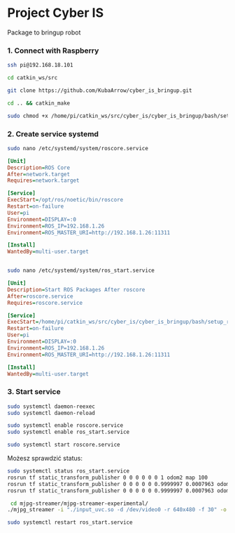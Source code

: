 # Project Cyber IS
Package to bringup robot


### 1. **Connect with Raspberry**

```bash
ssh pi@192.168.18.101
```

```bash
cd catkin_ws/src
```

```bash
git clone https://github.com/KubaArrow/cyber_is_bringup.git
```

```bash
cd .. && catkin_make
```

```bash
sudo chmod +x /home/pi/catkin_ws/src/cyber_is/cyber_is_bringup/bash/setup_robot.sh
```

### 2. **Create service systemd**


```bash
sudo nano /etc/systemd/system/roscore.service
```
```ini
[Unit]
Description=ROS Core
After=network.target
Requires=network.target

[Service]
ExecStart=/opt/ros/noetic/bin/roscore
Restart=on-failure
User=pi
Environment=DISPLAY=:0
Environment=ROS_IP=192.168.1.26
Environment=ROS_MASTER_URI=http://192.168.1.26:11311

[Install]
WantedBy=multi-user.target



```

```bash
sudo nano /etc/systemd/system/ros_start.service
```

```ini
[Unit]
Description=Start ROS Packages After roscore
After=roscore.service
Requires=roscore.service

[Service]
ExecStart=/home/pi/catkin_ws/src/cyber_is/cyber_is_bringup/bash/setup_robot.sh
Restart=on-failure
User=pi
Environment=DISPLAY=:0
Environment=ROS_IP=192.168.1.26
Environment=ROS_MASTER_URI=http://192.168.1.26:11311

[Install]
WantedBy=multi-user.target
```

### 3. **Start service**

```bash
sudo systemctl daemon-reexec
sudo systemctl daemon-reload

sudo systemctl enable roscore.service
sudo systemctl enable ros_start.service

sudo systemctl start roscore.service

```

Możesz sprawdzić status:

```bash
sudo systemctl status ros_start.service
rosrun tf static_transform_publisher 0 0 0 0 0 0 1 odom2 map 100
rosrun tf static_transform_publisher 0 0 0 0 0 0.9999997 0.0007963 odom2 map 100
rosrun tf static_transform_publisher 0 0 0 0 0 0.9999997 0.0007963 odom odom_rotated 100

```
```bash
 cd mjpg-streamer/mjpg-streamer-experimental/
./mjpg_streamer -i "./input_uvc.so -d /dev/video0 -r 640x480 -f 30" -o "./output_http.so -p 8080 -w ./www"

sudo systemctl restart ros_start.service

```